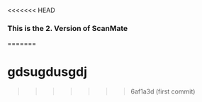 <<<<<<< HEAD
### This is the 2. Version of ScanMate
=======
# gdsugdusgdj
>>>>>>> 6af1a3d (first commit)
